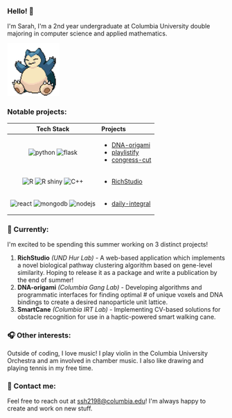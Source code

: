 ### Hello! 👋
I'm Sarah, I'm a 2nd year undergraduate at Columbia University double majoring in computer science and applied mathematics.

<img src="./assets/snorlax.gif" alt="snorlax" width="120"/>

### Notable projects:
| Tech Stack | Projects |
| :-------------: | :------------- |
| <img src="https://github.com/hyuncat/hyuncat/assets/114366569/3933200a-87e6-4042-94b1-9012bbd6a666" alt="python" width="40"/> <img src="https://github.com/hyuncat/hyuncat/assets/114366569/803834a7-9c1a-4eaa-aeb9-4f201b288075" alt="flask" height="40"/> | <ul><li><a href="https://github.com/hyuncat/DNA-origami">DNA-origami</a></li><li><a href="https://github.com/hyuncat/playlistify">playlistify</a></li><li><a href="https://github.com/hyuncat/congressLLM">congress-cut</a></li></ul> |
| <img src="https://github.com/hyuncat/hyuncat/assets/114366569/d75c3e31-6249-47ef-8dfa-e90024db0f4a" alt="R" width="40"/> <img src="https://github.com/hyuncat/hyuncat/assets/114366569/47f95398-c8fb-4753-bd1c-ffce1195688e" alt="R shiny" width="40"/> <img src="https://github.com/hyuncat/hyuncat/assets/114366569/8eda9a25-8a6d-4c17-b0a4-5e31dc22572d" alt="C++" width="40"/> | <ul><li><a href="https://github.com/hyuncat/RichStudio">RichStudio</a></li></ul> |
| <img src="https://github.com/hyuncat/hyuncat/assets/114366569/a29f90bc-056e-4408-bf2c-da6b2d47f6eb" alt="react" height="40" /> <img src="https://github.com/hyuncat/hyuncat/assets/114366569/446aaa1b-e59c-4a9d-a248-9568a72c50d1" alt="mongodb" height="40" /> <img src="https://github.com/hyuncat/hyuncat/assets/114366569/b17de0bc-3191-4b46-ae86-9fed1493dd90" alt="nodejs" width="40"/> | <ul><li><a href="https://github.com/hyuncat/daily-integral">daily-integral</a></li></ul> |


### 🌱 Currently:
I'm excited to be spending this summer working on 3 distinct projects!
1. **RichStudio** _(UND Hur Lab)_ - A web-based application which implements a novel biological pathway clustering algorithm based on gene-level similarity. Hoping to release it as a package and write a publication by the end of summer!
2. **DNA-origami** _(Columbia Gang Lab)_ - Developing algorithms and programmatic interfaces for finding optimal # of unique voxels and DNA bindings to create a desired nanoparticle unit lattice.
3. **SmartCane** _(Columbia IRT Lab)_ - Implementing CV-based solutions for obstacle recognition for use in a haptic-powered smart walking cane.

### 🎧 Other interests:
Outside of coding, I love music! I play violin in the Columbia University Orchestra and am involved in chamber music. I also like drawing and playing tennis in my free time.

### 💬 Contact me:
Feel free to reach out at ssh2198@columbia.edu! I'm always happy to create and work on new stuff.

<!--
**ssh2198/ssh2198** is a ✨ _special_ ✨ repository because its `README.md` (this file) appears on your GitHub profile.

Here are some ideas to get you started:

- 🔭 I’m currently working on ...
- 🌱 I’m currently learning ...
- 👯 I’m looking to collaborate on ...
- 🤔 I’m looking for help with ...
- 💬 Ask me about ...
- 📫 How to reach me: ...
- 😄 Pronouns: ...
- ⚡ Fun fact: ...
-->
